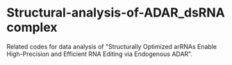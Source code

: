# Structural-analysis-of-ADAR_dsRNA complex
Related codes for data analysis of "Structurally Optimized arRNAs Enable High-Precision and Efficient RNA Editing via Endogenous ADAR".
